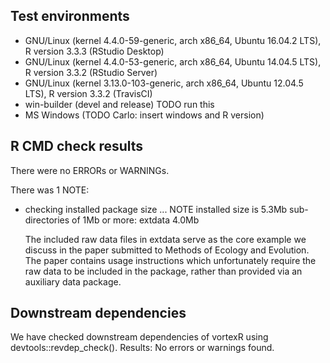 ## Test environments
* GNU/Linux (kernel 4.4.0-59-generic, arch x86_64, Ubuntu 16.04.2 LTS), 
  R version 3.3.3 (RStudio Desktop)
* GNU/Linux (kernel 4.4.0-53-generic, arch x86_64, Ubuntu 14.04.5 LTS), 
  R version 3.3.2 (RStudio Server)
* GNU/Linux (kernel 3.13.0-103-generic, arch x86_64, Ubuntu 12.04.5 LTS), 
  R version 3.3.2 (TravisCI)
* win-builder (devel and release) TODO run this
* MS Windows (TODO Carlo: insert windows and R version)

## R CMD check results
There were no ERRORs or WARNINGs. 

There was 1 NOTE:

* checking installed package size ... NOTE
  installed size is  5.3Mb
  sub-directories of 1Mb or more:
    extdata   4.0Mb

  The included raw data files in extdata serve as the core example we discuss in 
  the paper submitted to Methods of Ecology and Evolution. 
  The paper contains usage instructions which unfortunately require the raw data 
  to be included in the package, rather than provided via an auxiliary data package.

## Downstream dependencies
We have checked downstream dependencies of vortexR using devtools::revdep_check().
Results: No errors or warnings found.
